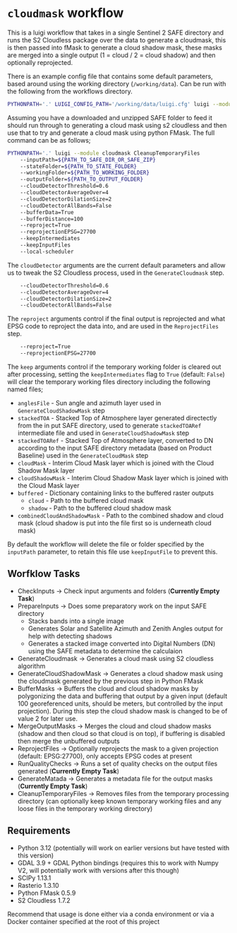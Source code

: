 # `cloudmask` workflow

This is a luigi workflow that takes in a single Sentinel 2 SAFE directory and runs the S2 Cloudless package over the data to generate a cloudmask, this is then passed into fMask to generate a cloud shadow mask, these masks are merged into a single output (1 = cloud / 2 = cloud shadow) and then optionally reprojected. 

There is an example config file that contains some default parameters, based around using the working directory (`/working/data`). Can be run with the following from the workflows directory.

```bash
PYTHONPATH='.' LUIGI_CONFIG_PATH='/working/data/luigi.cfg' luigi --module cloudmask CleanupTemporaryFiles --inputPath=/working/data/S2A_MSIL1C_20240505T110621_N0510_R137_T30UXD_20240505T131002.SAFE --local-scheduler
```

Assuming you have a downloaded and unzipped SAFE folder to feed it should run through to generating a cloud mask using s2 cloudless and then use that to try and generate a cloud mask using python FMask. The full command can be as follows;

```bash
PYTHONPATH='.' luigi --module cloudmask CleanupTemporaryFiles
    --inputPath=${PATH_TO_SAFE_DIR_OR_SAFE_ZIP}
    --stateFolder=${PATH_TO_STATE_FOLDER}
    --workingFolder=${PATH_TO_WORKING_FOLDER}
    --outputFolder=${PATH_TO_OUTPUT_FOLDER}
    --cloudDetectorThreshold=0.6
    --cloudDetectorAverageOver=4
    --cloudDetectorDilationSize=2
    --cloudDetectorAllBands=False
    --bufferData=True
    --bufferDistance=100
    --reproject=True
    --reprojectionEPSG=27700
    --keepIntermediates
    --keepInputFiles
    --local-scheduler
```

The `cloudDetector` arguments are the current default parameters and allow us to tweak the S2 Cloudless process, used in the `GenerateCloudmask` step.

```bash
    --cloudDetectorThreshold=0.6
    --cloudDetectorAverageOver=4
    --cloudDetectorDilationSize=2
    --cloudDetectorAllBands=False
```

The `reproject` arguments control if the final output is reprojected and what EPSG code to reproject the data into, and are used in the `ReprojectFiles` step.

```bash
    --reproject=True
    --reprojectionEPSG=27700
```

The `keep` arguments control if the temporary working folder is cleared out after processing, setting the `keepIntermediates` flag to `True` (default: `False`) will clear the temporary working files directory including the following named files; 

- `anglesFile` - Sun angle and azimuth layer used in `GenerateCloudShadowMask` step
- `stackedTOA` - Stacked Top of Atmosphere layer generated directectly from the in put SAFE directory, used to generate `stackedTOARef` intermediate file and used in `GenerateCloudShadowMask` step
- `stackedTOARef` - Stacked Top of Atmosphere layer, converted to DN according to the input SAFE directory metadata (based on Product Baseline) used in the `GenerateCloudMask` step
- `cloudMask` - Interim Cloud Mask layer which is joined with the Cloud Shadow Mask layer
- `cloudShadowMask` - Interim Cloud Shadow Mask layer which is joined with the Cloud Mask layer
- `buffered` - Dictionary containing links to the buffered raster outputs
    - `cloud` - Path to the buffered cloud mask
    - `shadow` - Path to the buffered cloud shadow mask
- `combinedCloudAndShadowMask` - Path to the combined shadow and cloud mask (cloud shadow is put into the file first so is underneath cloud mask)

By default the workflow will delete the file or folder specified by the `inputPath` parameter, to retain this file use `keepInputFile` to prevent this.

## Worfklow Tasks

- CheckInputs -> Check input arguments and folders (**Currently Empty Task**)
- PrepareInputs -> Does some preparatory work on the input SAFE directory
    - Stacks bands into a single image
    - Generates Solar and Satellite Azimuth and Zenith Angles output for help with detecting shadows
    - Generates a stacked image converted into Digital Numbers (DN) using the SAFE metadata to determine the calculaion
- GenerateCloudmask -> Generates a cloud mask using S2 cloudless algorithm
- GenerateCloudShadowMask -> Generates a cloud shadow mask using the cloudmask generated by the previous step in Python FMask
- BufferMasks -> Buffers the cloud and cloud shadow masks by polygonizing the data and buffering that output by a given input (default 100 georeferenced units, should be meters, but controlled by the input projection). During this step the cloud shadow mask is changed to be of value 2 for later use.
- MergeOutputMasks -> Merges the cloud and cloud shadow masks (shadow and then cloud so that cloud is on top), if buffering is disabled then merge the unbuffered outputs
- ReprojectFiles -> Optionally reprojects the mask to a given projection (default: EPSG:27700), only accepts EPSG codes at present
- RunQualityChecks -> Runs a set of quality checks on the output files generated (**Currently Empty Task**)
- GenerateMatada -> Generates a metadata file for the output masks (**Currently Empty Task**)
- CleanupTemporaryFiles -> Removes files from the temporary processing directory (can optionally keep known temporary working files and any loose files in the temporary working directory)

## Requirements

- Python 3.12 (potentially will work on earlier versions but have tested with this version)
- GDAL 3.9 + GDAL Python bindings (requires this to work with Numpy V2, will potentially work with versions after this though)
- SCIPy 1.13.1
- Rasterio 1.3.10
- Python FMask 0.5.9
- S2 Cloudless 1.7.2

Recommend that usage is done either via a conda environment or via a Docker container specified at the root of this project